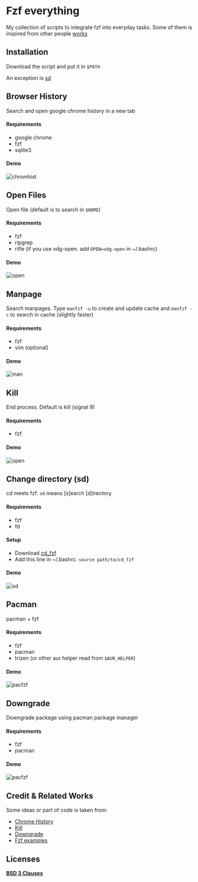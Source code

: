 # Fzf everything

My collection of scripts to integrate fzf into everyday tasks.
Some of them is inspired from other people [works](https://github.com/NearHuscarl/fzf-everything#credit--related-works)

## Installation

Download the script and put it in `$PATH`

An exception is [sd](https://github.com/NearHuscarl/fzf-everything#change-directory-sd)

## Browser History

Search and open google chrome history in a new tab

#### Requirements
* google chrome
* fzf
* sqlite3

#### Demo

![chromhist](https://github.com/NearHuscarl/fzf-everything/blob/master/demo/history.gif)

## Open Files

Open file (default is to search in `$HOME`)

#### Requirements
* fzf
* ripgrep
* rifle (if you use xdg-open. add `OPEN=xdg-open` in ~/.bashrc)

#### Demo
![open](https://github.com/NearHuscarl/fzf-everything/blob/master/demo/open.gif)

## Manpage

Search manpages. Type `manfzf -u` to create and update cache and
`manfzf -c` to search in cache (slightly faster)

#### Requirements
* fzf
* vim (optional)

#### Demo
![man](https://github.com/NearHuscarl/fzf-everything/blob/master/demo/man.gif)

## Kill

End process. Default is kill (signal 9)

#### Requirements
* fzf

#### Demo
![open](https://github.com/NearHuscarl/fzf-everything/blob/master/demo/kill.gif)

## Change directory (sd)

cd meets fzf. `sd` means [s]earch [d]irectory

#### Requirements
* fzf
* fd

#### Setup
* Download [cd_fzf](https://github.com/NearHuscarl/fzf-everything/blob/master/cd_fzf)
* Add this line in ~/.bashrc: `source path/to/cd_fzf`

#### Demo
![sd](https://github.com/NearHuscarl/fzf-everything/blob/master/demo/sd.gif)

## Pacman

pacman + fzf

#### Requirements
* fzf
* pacman
* trizen (or other aur helper read from `$AUR_HELPER`)

#### Demo
![pacfzf](https://github.com/NearHuscarl/fzf-everything/blob/master/demo/pacfzf.gif)

## Downgrade

Downgrade package using pacman package manager

#### Requirements
* fzf
* pacman

#### Demo
![pacfzf](https://github.com/NearHuscarl/fzf-everything/blob/master/demo/downgrade.gif)


## Credit & Related Works
Some ideas or part of code is taken from:
* [Chrome History](https://github.com/junegunn/fzf/wiki/examples#browsing-history)
* [Kill](https://github.com/junegunn/fzf/wiki/examples#processes)
* [Downgrade](https://github.com/pbrisbin/downgrade)
* [Fzf examples](https://github.com/junegunn/fzf/wiki/examples)

## Licenses
**[BSD 3 Clauses](https://github.com/NearHuscarl/fzf-everything/blob/master/LICENSE.md)**
